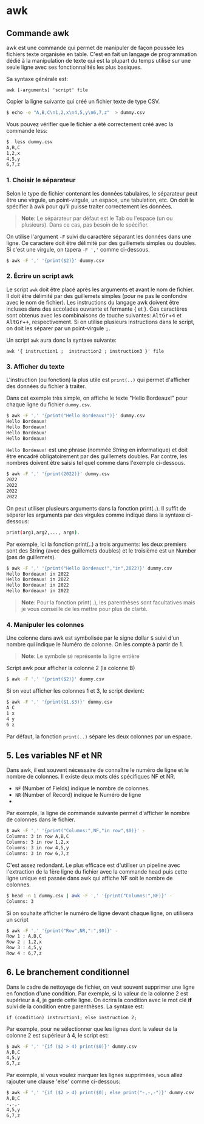 # awk

## Commande awk

awk est une commande qui permet de manipuler de façon poussée les fichiers texte organisée en table. C'est en fait un langage de programmation dédié à la manipulation de texte qui est la plupart du temps utilisé sur une seule ligne avec ses fonctionnalités les plus basiques.

Sa syntaxe générale est:

`awk [-arguments] 'script' file`


Copier la ligne suivante qui créé un fichier texte de type CSV.

```bash
$ echo -e "A,B,C\n1,2,x\n4,5,y\n6,7,z"  > dummy.csv
```

Vous pouvez vérifier que le fichier a été correctement créé avec la commande less:

```bash
$  less dummy.csv 
A,B,C
1,2,x
4,5,y
6,7,z
```

### 1. Choisir le séparateur

Selon le type de fichier contenant les données tabulaires, le séparateur peut être une virgule, un point-virgule, un espace, une tabulation, etc. On doit le spécifier à awk pour qu'il puisse traiter correctement les données.

> **Note**: Le séparateur par défaut est le Tab ou l'espace (un ou plusieurs). Dans ce cas, pas besoin de le spécifier.


On utilise l'argument `-F` suivi du caractère séparant les données dans une ligne. Ce caractère doit être délimité par des guillemets simples ou doubles. Si c'est une virgule, on tapera `-F ','` comme ci-dessous.

```bash
$ awk -F ',' '{print($2)}' dummy.csv
```

### 2. Écrire un script awk

Le script `awk` doit être placé après les arguments et avant le nom de fichier.
Il doit être délimité par des guillemets simples (pour ne pas le confondre avec le nom de fichier).
Les instructions du langage awk doivent être incluses dans des accolades ouvrante et fermante { et }. Ces caractères sont obtenus avec les combinaisons de touche suivantes: <kbd>AltGr</kbd>+<kbd>4</kbd> et <kbd>AltGr</kbd>+<kbd>+</kbd>, respectivement.
Si on utilise plusieurs instructions dans le script, on doit les séparer par un point-virgule <kbd>;</kbd>.

Un script `awk` aura donc la syntaxe suivante:

`awk '{ instruction1 ;  instruction2 ; instruction3 }' file`

### 3. Afficher du texte

L'instruction (ou fonction) la plus utile est `print(..)` qui permet d'afficher des données du fichier à traiter.

Dans cet exemple très simple, on affiche le texte "Hello Bordeaux!" pour chaque ligne du fichier `dummy.csv`.

```bash
$ awk -F ',' '{print("Hello Bordeaux!")}' dummy.csv
Hello Bordeaux!
Hello Bordeaux!
Hello Bordeaux!
Hello Bordeaux!
```

`Hello Bordeaux!` est une phrase (nommée _String_ en informatique) et doit être encadré obligatoirement par des guillemets doubles. Par contre, les nombres doivent être saisis tel quel comme dans l'exemple ci-dessous.

```bash
$ awk -F ',' '{print(2022)}' dummy.csv
2022
2022
2022
2022
```

On peut utiliser plusieurs arguments dans la fonction print(..). Il suffit de séparer les arguments par des virgules comme indiqué dans la syntaxe ci-dessous:

```bash
print(arg1,arg2,..., argn).
```

Par exemple, ici la fonction print(..) a trois arguments: les deux premiers sont des String (avec des guillemets doubles) et le troisième est un Number (pas de guillemets).

```bash
$ awk -F ',' '{print("Hello Bordeaux!","in",2022)}' dummy.csv
Hello Bordeaux! in 2022
Hello Bordeaux! in 2022
Hello Bordeaux! in 2022
Hello Bordeaux! in 2022
```

> **Note**: Pour la fonction print(..), les parenthèses sont facultatives mais je vous conseille de les mettre pour plus de clarté.


### 4. Manipuler les colonnes
Une colonne dans awk est symbolisée par le signe dollar <kbd>$</kbd> suivi d'un nombre qui indique le Numéro de colonne. On les compte à partir de 1.

> **Note**: Le symbole `$0` représente la ligne entière
 
Script awk pour afficher la colonne 2 (la colonne B)

```bash
$ awk -F ',' '{print($2)}' dummy.csv
```

Si on veut afficher les colonnes 1 et 3, le script devient:

```bash
$ awk -F ',' '{print($1,$3)}' dummy.csv
A C
1 x
4 y
6 z
```

Par défaut, la fonction `print(..)` sépare les deux colonnes par un espace.

## 5. Les variables NF et NR

Dans awk, il est souvent nécessaire de connaître le numéro de ligne et le nombre de colonnes. Il existe deux mots clés spécifiques NF et NR.

- `NF` (Number of Fields) indique le nombre de colonnes.
- `NR` (Number of Record) indique le Numéro de ligne
- 
Par exemple, la ligne de commande suivante permet d'afficher le nombre de colonnes dans le fichier.

```bash
$ awk -F ',' '{print("Columns:",NF,"in row",$0)}' -
Columns: 3 in row A,B,C
Columns: 3 in row 1,2,x
Columns: 3 in row 4,5,y
Columns: 3 in row 6,7,z
```

C'est assez redondant. Le plus efficace est d'utiliser un pipeline avec l'extraction de la 1ère ligne du fichier avec la commande head puis cette ligne unique est passée dans awk qui affiche NF soit le nombre de colonnes.

```bash
$ head -n 1 dummy.csv | awk -F ',' '{print("Columns:",NF)}' -
Columns: 3
```

Si on souhaite afficher le numéro de ligne devant chaque ligne, on utilisera un script

```bash
$ awk -F ',' '{print("Row",NR,":",$0)}' -
Row 1 : A,B,C
Row 2 : 1,2,x
Row 3 : 4,5,y
Row 4 : 6,7,z
```

## 6. Le branchement conditionnel

Dans le cadre de nettoyage de fichier, on veut souvent supprimer une ligne en fonction d'une condition. Par exemple, si la valeur de la colonne 2 est supérieur à 4, je garde cette ligne. On écrira la condition avec le mot clé **if** suivi de la condition entre parenthèses. La syntaxe est:

`if (condition) instruction1; else instruction 2;`

Par exemple, pour ne sélectionner que les lignes dont la valeur de la colonne 2 est supérieur à 4, le script est:

```bash
$ awk -F ',' '{if ($2 > 4) print($0)}' dummy.csv
A,B,C
4,5,y
6,7,z
```
Par exemple, si vous voulez marquer les lignes supprimées, vous allez rajouter une clause 'else' comme ci-dessous:

```bash
$ awk -F ',' '{if ($2 > 4) print($0); else print("-,-,-")}' dummy.csv
A,B,C
-,-,-
4,5,y
6,7,z
```
